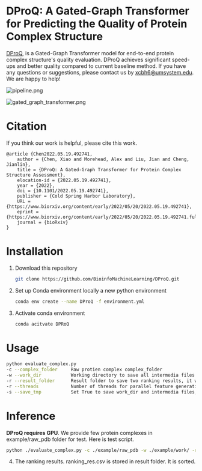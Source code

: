 # DProQ: A Gated-Graph Transformer for Predicting the Quality of Protein Complex Structure

[DProQ](https://www.biorxiv.org/content/early/2022/05/20/2022.05.19.492741), is a Gated-Graph Transformer model for end-to-end protein complex structure's quality evaluation. DProQ achieves significant speed-ups and better quality 
compared to current baseline method. If you have any questions or suggestions, please contact us by  xcbh6@umsystem.edu. We are happy to help!

![pipeline.png](/Users/xiaochen/PycharmProjects/DProQ/images/pipeline.png)

![gated_graph_transformer.png](/Users/xiaochen/PycharmProjects/DProQ/images/gated_graph_transformer.png)

# Citation

If you think our work is helpful, please cite this work.

```
@article {Chen2022.05.19.492741,
    author = {Chen, Xiao and Morehead, Alex and Liu, Jian and Cheng, Jianlin},
    title = {DProQ: A Gated-Graph Transformer for Protein Complex Structure Assessment},
    elocation-id = {2022.05.19.492741},
    year = {2022},
    doi = {10.1101/2022.05.19.492741},
    publisher = {Cold Spring Harbor Laboratory},
    URL = {https://www.biorxiv.org/content/early/2022/05/20/2022.05.19.492741},
    eprint = {https://www.biorxiv.org/content/early/2022/05/20/2022.05.19.492741.full.pdf},
    journal = {bioRxiv}
}
```

# Installation

1. Download this repository
   
   ```bash
   git clone https://github.com/BioinfoMachineLearning/DProQ.git
   ```

2. Set up Conda environment locally a new python environment
   
   ```bash
   conda env create --name DProQ -f environment.yml
   ```

3. Activate conda environment
   
   ```bash
   conda acitvate DPRoQ
   ```

# Usage

```bash
python evaluate_complex.py
-c --complex_folder     Raw protien complex complex_folder
-w --work_dir           Working directory to save all intermedia files and folders, it will created if it is not exits
-r --result_folder      Result folder to save two ranking results, it will created if it is not exits
-r --threads            Number of threads for parallel feature generation and dataloader, default=10
-s --save_tmp           Set True to save work_dir and intermedia files, Set False to delete work_dir. default=False
```

# Inference

**DProQ requires GPU**. We provide few protein complexes in example/raw_pdb folder for test. Here is test script.

```bash
python ./evaluate_complex.py -c ./example/raw_pdb -w ./example/work/ -r ./example/result
```

4. The ranking results. ranking_res.csv is stored in result folder. It is sorted.